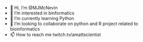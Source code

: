 - 👋 Hi, I’m @MJMcNevin
- 👀 I’m interested in binformatics
- 🌱 I’m currently learning Python
- 💞️ I’m looking to collaborate on python and R project related to bioinformatics
- 📫 How to reach me twitch.tv/amattscientist

<!---
MJMcNevin/MJMcNevin is a ✨ special ✨ repository because its `README.md` (this file) appears on your GitHub profile.
You can click the Preview link to take a look at your changes.
--->
